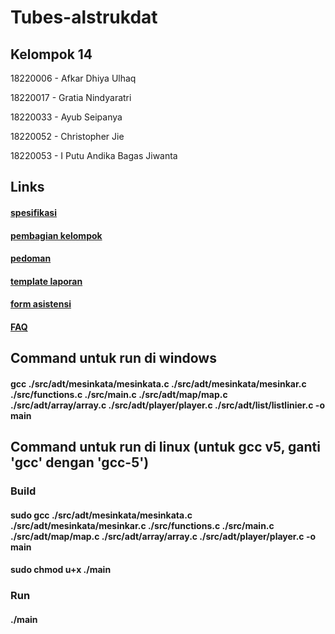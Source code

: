 # Tubes-alstrukdat

## Kelompok 14

18220006 - Afkar Dhiya Ulhaq

18220017 - Gratia Nindyaratri

18220033 - Ayub Seipanya

18220052 - Christopher Jie

18220053 - I Putu Andika Bagas Jiwanta

## Links

#### [spesifikasi](https://docs.google.com/document/d/1XWxnjQnzXTIRdKlBelEWgc1iY9Jr1rDI1yqxjHCr6B8/edit)

#### [pembagian kelompok](https://docs.google.com/spreadsheets/d/1Fx_RR4-dQyG3h3XBkuxN-Hag7yqG9H7V4Y6J7VboUNk/edit#gid=1934939025)

#### [pedoman](https://docs.google.com/document/d/151J4Ygi6WYV4vLgVEIRW4ZKeAKtV_ENZ/edit)

#### [template laporan](https://docs.google.com/document/d/1ZJVdN1lX4unswZdTXNcFg4dAc_D3azsy/edit)

#### [form asistensi](https://docs.google.com/document/d/1h2y8rJzt8ANMjggi-omuZMgKdb6i4b33/edit)

#### [FAQ](https://docs.google.com/spreadsheets/d/1x8gRN62DG1BRMDyFFmQIkQuZEpNUeRpXVTaZmZqIBDA/edit#gid=0)

## Command untuk run di windows

#### gcc ./src/adt/mesinkata/mesinkata.c ./src/adt/mesinkata/mesinkar.c ./src/functions.c ./src/main.c ./src/adt/map/map.c ./src/adt/array/array.c ./src/adt/player/player.c ./src/adt/list/listlinier.c -o main

## Command untuk run di linux (untuk gcc v5, ganti 'gcc' dengan 'gcc-5')

### Build

#### sudo gcc ./src/adt/mesinkata/mesinkata.c ./src/adt/mesinkata/mesinkar.c ./src/functions.c ./src/main.c ./src/adt/map/map.c ./src/adt/array/array.c ./src/adt/player/player.c -o main

#### sudo chmod u+x ./main

### Run

#### ./main
